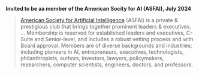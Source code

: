 **Invited to be aa member of the American Socity for AI (ASFAI), July 2024**

> [American Society for Artificial Intelligence](https://www.asfai.org) (ASFAI) is a private & prestigious club that brings together prominent leaders & executives.
> ...
> Membership is reserved for established leaders and executives, C-Suite and Senior-level, and includes a robust vetting process and with Board approval. Members are of diverse backgrounds and industries; including pioneers in AI, entrepreneurs, executives, technologists, philanthropists, authors, investors, lawyers, policymakers, researchers, computer scientists, engineers, doctors, and professors.
